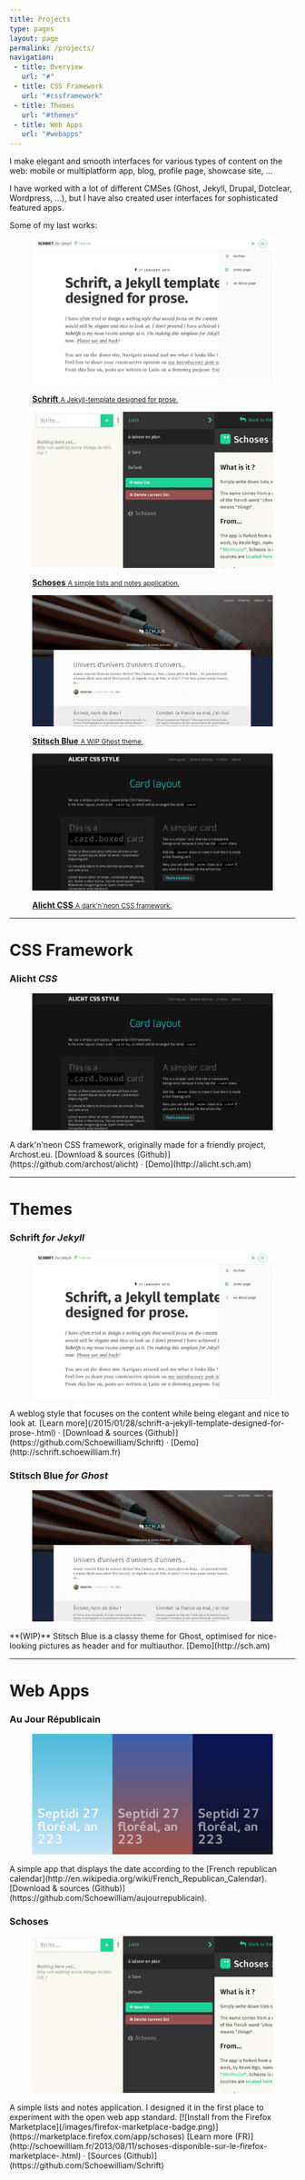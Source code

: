 ```yaml
---
title: Projects
type: pages
layout: page
permalink: /projects/
navigation:
 - title: Overview
   url: "#"
 - title: CSS Framework
   url: "#cssframework"
 - title: Themes
   url: "#themes"
 - title: Web Apps
   url: "#webapps"
---
```


I make elegant and smooth interfaces for various types of content on the web: mobile or multiplatform app, blog, profile page, showcase site, …

I have worked with a lot of different CMSes (Ghost, Jekyll, Drupal, Dotclear, Wordpress, …), but I have also created user interfaces for sophisticated featured apps.

Some of my last works:

<div class="thumbnail-ct">
    <figure class="thumbnail">
        <a href="/projects#schrift-for-jekyll">
        <img src="/images/schrift/schrift-thumb.png">
        <p>
            <strong>Schrift</strong>
            <small>A Jekyll-template designed for prose.</small>
        </p>
        </a>
    </figure>
    <figure class="thumbnail">
        <a href="/projects#schoses">
        <img src="/images/schoses/schoses-thumb.png">
        <p>
            <strong>Schoses</strong>
            <small>A simple lists and notes application.</small>
        </p>
        </a>
    </figure>
    <figure class="thumbnail">
        <a href="/projects#stitsch-blue-for-ghost">
        <img src="/images/stitschblue/stitschblue-thumb.png">
        <p>
            <strong>Stitsch Blue</strong>
            <small>A WIP Ghost theme.</small>
        </p>
        </a>
    </figure>
    <figure class="thumbnail">
        <a href="/projects#alicht-css">
        <img src="/images/alicht/alicht-thumb.png">
        <p>
            <strong>Alicht CSS</strong>
            <small>A dark'n'neon CSS framework.</small>
        </p>
        </a>
    </figure>
</div>

<!--more-->

<hr class="large title" id="cssframework">

# CSS Framework

### Alicht *CSS*
<figure class="thumbnail align right">
    <img src="/images/alicht/alicht-thumb.png">
</figure>
A dark'n'neon CSS framework, originally made for a friendly project, Archost.eu.  
[Download & sources (Github)](https://github.com/archost/alicht) · [Demo](http://alicht.sch.am)

<hr class="large title" id="themes">

# Themes

### Schrift *for Jekyll*
<figure class="thumbnail align right">
    <img src="/images/schrift/schrift-thumb.png">
</figure>
A weblog style that focuses on the content while being elegant and nice to look at.
[Learn more](/2015/01/28/schrift-a-jekyll-template-designed-for-prose-.html) · [Download & sources (Github)](https://github.com/Schoewilliam/Schrift) · [Demo](http://schrift.schoewilliam.fr)

  
  
### Stitsch Blue *for Ghost*
<figure class="thumbnail align right">
    <img src="/images/stitschblue/stitschblue-thumb.png">
</figure>
**(WIP)** Stitsch Blue is a classy theme for Ghost, optimised for nice-looking pictures as header and for multiauthor.  
[Demo](http://sch.am)


<hr class="large title" id="webapps">

# Web Apps

### Au Jour Républicain
<figure class="thumbnail align right">
    <img src="/images/aujourrepublicain/aujourrepublicain-thumb.png">
</figure>
A simple app that displays the date according to the [French republican calendar](http://en.wikipedia.org/wiki/French_Republican_Calendar).  
[Download & sources (Github)](https://github.com/Schoewilliam/aujourrepublicain).

### Schoses
<figure class="thumbnail align right">
    <img src="/images/schoses/schoses-thumb.png">
</figure>
A simple lists and notes application. I designed it in the first place to experiment with the open web app standard.  
[![Install from the Firefox Marketplace](/images/firefox-marketplace-badge.png)](https://marketplace.firefox.com/app/schoses)  
[Learn more (FR)](http://schoewilliam.fr/2013/08/11/schoses-disponible-sur-le-firefox-marketplace-.html) · [Sources (Github)](https://github.com/Schoewilliam/Schrift)